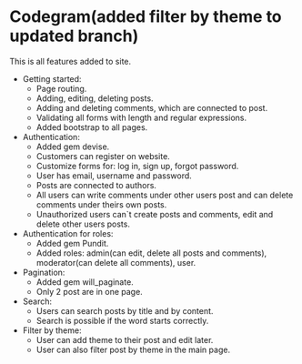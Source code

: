 # Codegram(added filter by theme to updated branch)

This is all features added to site.
- Getting started:
  -	Page routing.
  -	Adding, editing, deleting posts.
  -	Adding and deleting comments, which are connected to post.
  -	Validating all forms with length and regular expressions.
  -	Added bootstrap to all pages.
- Authentication:
  -	Added gem devise.
  -	Customers can register on website.
  -	Customize forms for: log in, sign up, forgot password.
  -	User has email, username and password.
  -	Posts are connected to authors.
  -	All users can write comments under other users post and can delete comments under theirs own posts.
  -	Unauthorized users can`t create posts and comments, edit and delete other users posts.
- Authentication for roles:
  -	Added gem Pundit.
  -	Added roles: admin(can edit, delete all posts and comments), moderator(can delete all comments), user.
- Pagination:
  -	Added gem will_paginate.
  -	Only 2 post are in one page.
- Search:
  -	Users can search posts by title and by content.
  -	Search is possible if the word starts correctly.
- Filter by theme:
  -	User can add theme to their post and edit later.
  -	User can also filter post by theme in the main page.
